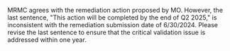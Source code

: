 MRMC agrees with the remediation action proposed by MO. However, the last sentence, "This action will be completed by the end of Q2 2025," is inconsistent with the remediation submission date of 6/30/2024. Please revise the last sentence to ensure that the critical validation issue is addressed within one year.
